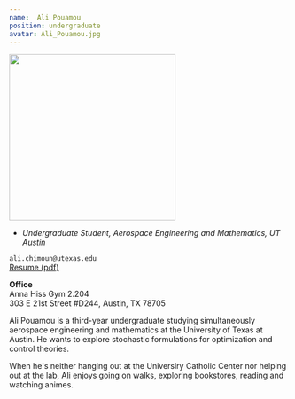 ```yaml
---
name:  Ali Pouamou
position: undergraduate
avatar: Ali_Pouamou.jpg
---
```


<img width="300" src="{{site.baseurl}}/images/people/{{page.avatar}}" data-action="zoom">

- _Undergraduate Student, Aerospace Engineering and Mathematics, UT Austin_<br>

<i class="fa fa-envelope-o"></i> `ali.chimoun@utexas.edu`<br>
<i class="fa fa-newspaper-o"></i> [Resume (pdf)](/documents/Resume_Ali.pdf)<br>


**Office**<br>
Anna Hiss Gym 2.204<br>
303 E 21st Street #D244,
Austin, TX 78705

Ali Pouamou is a third-year undergraduate studying simultaneously aerospace engineering and mathematics at the University of Texas at Austin. He wants to explore stochastic formulations for optimization and control theories.

When he's neither hanging out at the Universiry Catholic Center nor helping out at the lab, Ali enjoys going on walks, exploring bookstores, reading and watching animes.
